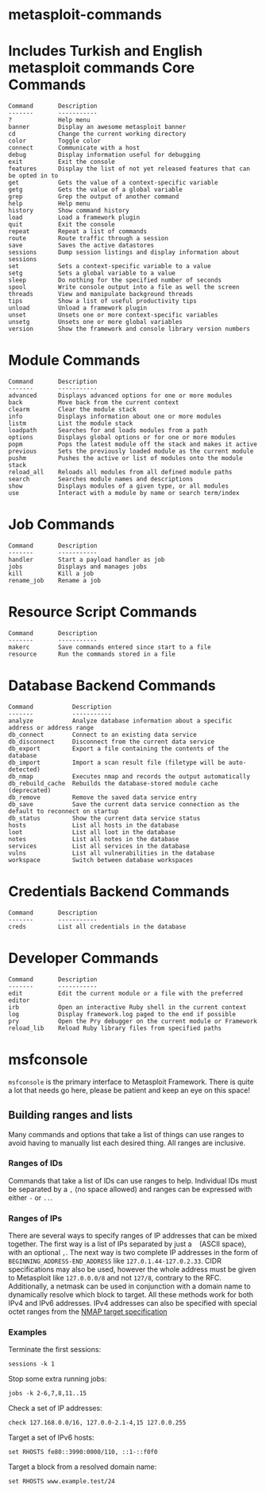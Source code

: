 # metasploit-commands
Includes Turkish and English metasploit commands
Core Commands
=============

    Command       Description
    -------       -----------
    ?             Help menu
    banner        Display an awesome metasploit banner
    cd            Change the current working directory
    color         Toggle color
    connect       Communicate with a host
    debug         Display information useful for debugging
    exit          Exit the console
    features      Display the list of not yet released features that can be opted in to
    get           Gets the value of a context-specific variable
    getg          Gets the value of a global variable
    grep          Grep the output of another command
    help          Help menu
    history       Show command history
    load          Load a framework plugin
    quit          Exit the console
    repeat        Repeat a list of commands
    route         Route traffic through a session
    save          Saves the active datastores
    sessions      Dump session listings and display information about sessions
    set           Sets a context-specific variable to a value
    setg          Sets a global variable to a value
    sleep         Do nothing for the specified number of seconds
    spool         Write console output into a file as well the screen
    threads       View and manipulate background threads
    tips          Show a list of useful productivity tips
    unload        Unload a framework plugin
    unset         Unsets one or more context-specific variables
    unsetg        Unsets one or more global variables
    version       Show the framework and console library version numbers


Module Commands
===============

    Command       Description
    -------       -----------
    advanced      Displays advanced options for one or more modules
    back          Move back from the current context
    clearm        Clear the module stack
    info          Displays information about one or more modules
    listm         List the module stack
    loadpath      Searches for and loads modules from a path
    options       Displays global options or for one or more modules
    popm          Pops the latest module off the stack and makes it active
    previous      Sets the previously loaded module as the current module
    pushm         Pushes the active or list of modules onto the module stack
    reload_all    Reloads all modules from all defined module paths
    search        Searches module names and descriptions
    show          Displays modules of a given type, or all modules
    use           Interact with a module by name or search term/index


Job Commands
============

    Command       Description
    -------       -----------
    handler       Start a payload handler as job
    jobs          Displays and manages jobs
    kill          Kill a job
    rename_job    Rename a job


Resource Script Commands
========================

    Command       Description
    -------       -----------
    makerc        Save commands entered since start to a file
    resource      Run the commands stored in a file


Database Backend Commands
=========================

    Command           Description
    -------           -----------
    analyze           Analyze database information about a specific address or address range
    db_connect        Connect to an existing data service
    db_disconnect     Disconnect from the current data service
    db_export         Export a file containing the contents of the database
    db_import         Import a scan result file (filetype will be auto-detected)
    db_nmap           Executes nmap and records the output automatically
    db_rebuild_cache  Rebuilds the database-stored module cache (deprecated)
    db_remove         Remove the saved data service entry
    db_save           Save the current data service connection as the default to reconnect on startup
    db_status         Show the current data service status
    hosts             List all hosts in the database
    loot              List all loot in the database
    notes             List all notes in the database
    services          List all services in the database
    vulns             List all vulnerabilities in the database
    workspace         Switch between database workspaces


Credentials Backend Commands
============================

    Command       Description
    -------       -----------
    creds         List all credentials in the database


Developer Commands
==================

    Command       Description
    -------       -----------
    edit          Edit the current module or a file with the preferred editor
    irb           Open an interactive Ruby shell in the current context
    log           Display framework.log paged to the end if possible
    pry           Open the Pry debugger on the current module or Framework
    reload_lib    Reload Ruby library files from specified paths


msfconsole
==========

`msfconsole` is the primary interface to Metasploit Framework. There is quite a
lot that needs go here, please be patient and keep an eye on this space!

Building ranges and lists
-------------------------

Many commands and options that take a list of things can use ranges to avoid
having to manually list each desired thing. All ranges are inclusive.

### Ranges of IDs

Commands that take a list of IDs can use ranges to help. Individual IDs must be
separated by a `,` (no space allowed) and ranges can be expressed with either
`-` or `..`.

### Ranges of IPs

There are several ways to specify ranges of IP addresses that can be mixed
together. The first way is a list of IPs separated by just a ` ` (ASCII space),
with an optional `,`. The next way is two complete IP addresses in the form of
`BEGINNING_ADDRESS-END_ADDRESS` like `127.0.1.44-127.0.2.33`. CIDR
specifications may also be used, however the whole address must be given to
Metasploit like `127.0.0.0/8` and not `127/8`, contrary to the RFC.
Additionally, a netmask can be used in conjunction with a domain name to
dynamically resolve which block to target. All these methods work for both IPv4
and IPv6 addresses. IPv4 addresses can also be specified with special octet
ranges from the [NMAP target
specification](https://nmap.org/book/man-target-specification.html)

### Examples

Terminate the first sessions:

    sessions -k 1

Stop some extra running jobs:

    jobs -k 2-6,7,8,11..15

Check a set of IP addresses:

    check 127.168.0.0/16, 127.0.0-2.1-4,15 127.0.0.255

Target a set of IPv6 hosts:

    set RHOSTS fe80::3990:0000/110, ::1-::f0f0

Target a block from a resolved domain name:

    set RHOSTS www.example.test/24
